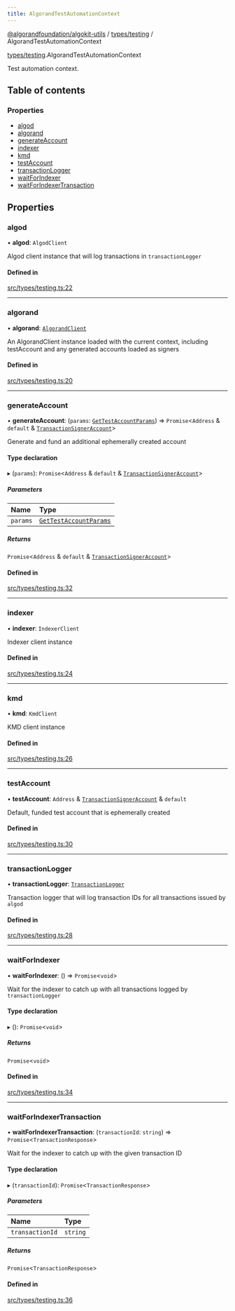 ```yaml
---
title: AlgorandTestAutomationContext
---
```

[@algorandfoundation/algokit-utils](/reference/algokit-utils-ts/api/readme/) / [types/testing](/reference/algokit-utils-ts/api/modules/types_testing/) / AlgorandTestAutomationContext



[types/testing](/reference/algokit-utils-ts/api/modules/types_testing/).AlgorandTestAutomationContext

Test automation context.

## Table of contents

### Properties

- [algod](#algod)
- [algorand](#algorand)
- [generateAccount](#generateaccount)
- [indexer](#indexer)
- [kmd](#kmd)
- [testAccount](#testaccount)
- [transactionLogger](#transactionlogger)
- [waitForIndexer](#waitforindexer)
- [waitForIndexerTransaction](#waitforindexertransaction)

## Properties

### algod

• **algod**: `AlgodClient`

Algod client instance that will log transactions in `transactionLogger`

#### Defined in

[src/types/testing.ts:22](https://github.com/algorandfoundation/algokit-utils-ts/blob/main/src/types/testing.ts#L22)

___

### algorand

• **algorand**: [`AlgorandClient`](/reference/algokit-utils-ts/api/classes/types_algorand_clientalgorandclient/)

An AlgorandClient instance loaded with the current context, including testAccount and any generated accounts loaded as signers

#### Defined in

[src/types/testing.ts:20](https://github.com/algorandfoundation/algokit-utils-ts/blob/main/src/types/testing.ts#L20)

___

### generateAccount

• **generateAccount**: (`params`: [`GetTestAccountParams`]()) => `Promise`\<`Address` & `default` & [`TransactionSignerAccount`]()\>

Generate and fund an additional ephemerally created account

#### Type declaration

▸ (`params`): `Promise`\<`Address` & `default` & [`TransactionSignerAccount`]()\>

##### Parameters

| Name | Type |
| :------ | :------ |
| `params` | [`GetTestAccountParams`]() |

##### Returns

`Promise`\<`Address` & `default` & [`TransactionSignerAccount`]()\>

#### Defined in

[src/types/testing.ts:32](https://github.com/algorandfoundation/algokit-utils-ts/blob/main/src/types/testing.ts#L32)

___

### indexer

• **indexer**: `IndexerClient`

Indexer client instance

#### Defined in

[src/types/testing.ts:24](https://github.com/algorandfoundation/algokit-utils-ts/blob/main/src/types/testing.ts#L24)

___

### kmd

• **kmd**: `KmdClient`

KMD client instance

#### Defined in

[src/types/testing.ts:26](https://github.com/algorandfoundation/algokit-utils-ts/blob/main/src/types/testing.ts#L26)

___

### testAccount

• **testAccount**: `Address` & [`TransactionSignerAccount`]() & `default`

Default, funded test account that is ephemerally created

#### Defined in

[src/types/testing.ts:30](https://github.com/algorandfoundation/algokit-utils-ts/blob/main/src/types/testing.ts#L30)

___

### transactionLogger

• **transactionLogger**: [`TransactionLogger`](/reference/algokit-utils-ts/api/classes/testingtransactionlogger/)

Transaction logger that will log transaction IDs for all transactions issued by `algod`

#### Defined in

[src/types/testing.ts:28](https://github.com/algorandfoundation/algokit-utils-ts/blob/main/src/types/testing.ts#L28)

___

### waitForIndexer

• **waitForIndexer**: () => `Promise`\<`void`\>

Wait for the indexer to catch up with all transactions logged by `transactionLogger`

#### Type declaration

▸ (): `Promise`\<`void`\>

##### Returns

`Promise`\<`void`\>

#### Defined in

[src/types/testing.ts:34](https://github.com/algorandfoundation/algokit-utils-ts/blob/main/src/types/testing.ts#L34)

___

### waitForIndexerTransaction

• **waitForIndexerTransaction**: (`transactionId`: `string`) => `Promise`\<`TransactionResponse`\>

Wait for the indexer to catch up with the given transaction ID

#### Type declaration

▸ (`transactionId`): `Promise`\<`TransactionResponse`\>

##### Parameters

| Name | Type |
| :------ | :------ |
| `transactionId` | `string` |

##### Returns

`Promise`\<`TransactionResponse`\>

#### Defined in

[src/types/testing.ts:36](https://github.com/algorandfoundation/algokit-utils-ts/blob/main/src/types/testing.ts#L36)